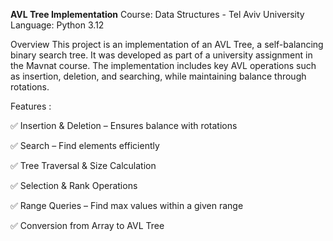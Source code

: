 **AVL Tree Implementation**
Course: Data Structures - Tel Aviv University
Language: Python 3.12

Overview
This project is an implementation of an AVL Tree, a self-balancing binary search tree. It was developed as part of a university assignment in the Mavnat course. The implementation includes key AVL operations such as insertion, deletion, and searching, while maintaining balance through rotations.

Features :

✅ Insertion & Deletion – Ensures balance with rotations

✅ Search – Find elements efficiently

✅ Tree Traversal & Size Calculation

✅ Selection & Rank Operations

✅ Range Queries – Find max values within a given range

✅ Conversion from Array to AVL Tree
